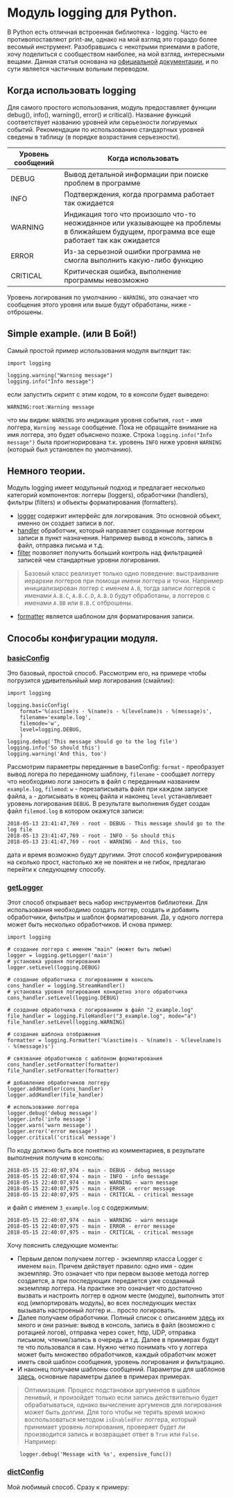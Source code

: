 # Модуль logging для Python.
  В Python есть отличная встроенная библиотека - logging. Часто ее противопоставляют print-ам, однако на мой взгляд это гораздо более весомый инструмент. Разобравшись с некотрыми приемами в работе, хочу поделиться с сообществом наиболее, на мой взгляд, интересными вещами. Данная статья основана на [официальной](https://docs.python.org/3/library/logging.html) [документации](https://docs.python.org/3/howto/logging.html), и по сути является частичным вольным переводом.

## Когда использовать logging
Для самого простого использования, модуль предоставляет функции debug(), info(), warning(), error() и critical(). Название функций соответствует названию уровней или серьезности логируемых событий. Рекомендации по использованию стандартных уровней сведены в таблицу (в порядке возрастания серьезности).

Уровень сообщений | Когда использовать
--- | ---
DEBUG | Вывод детальной информации при поиске проблем в программе
INFO | Подтверждения, когда программа работает так ожидается
WARNING | Индикация того что произошло что-то неожиданное или указывающее на проблемы в ближайшем будущем, программа все еще работает так как ожидается
ERROR | Из-за серьезной ошибки программа не смогла выполнить какую-либо функцию
CRITICAL | Критическая ошибка, выполнение программы невозможно

Уровень логирования по умолчанию - `WARNING`, это означает что сообщения этого уровня или выше будут обработаны, ниже - отброшены.

## Simple example. (или В Бой!)
Самый простой пример использования модуля выглядит так:
```
import logging

logging.warning("Warning message")
logging.info("Info message")
```
если запустить скрипт с этим кодом, то в консоли будет выведено:
```
WARNING:root:Warning message
```
 что мы видим: `WARNING` это индикация уровня события, `root` - имя логгера, `Warning message` сообщение. Пока не обращайте внимание на имя логгера, это будет объяснено позже. Строка `logging.info("Info message")` была проигнорирована т.к. уровень `INFO` ниже уровня `WARNING` (который был установлен по умолчанию).

## Немного теории.
Модуль logging имеет модульный подход и предлагает несколько категорий компонентов: логгеры (loggers), обработчики (handlers), фильтры (filters) и объекты форматирования (formatters).
* [logger](https://docs.python.org/3/library/logging.html#logger-objects) содержит интерфейс для логирования. Это основной объект, именно он создает записи в лог.
* [handler](https://docs.python.org/3/library/logging.html#handler-objects) обработчик, который направляет созданные логгером записи в пункт назначения. Например вывод в консоль, запись в файл, отправка письма и т.д.
* [filter](https://docs.python.org/3/library/logging.html#filter-objects) позволяет получить больший контроль над фильтрацией записей чем стандартные уровни логирования.
> Базовый класс реализует только одно поведение: выстраивание иерархии логгеров при помощи имени логгера и точки. Например инициализирован логгер с именем `A.B`, тогда записи логгеров с именами `A.B.C`, `A.B.C.D`, `A.B.D` будут обработаны, а логгеров с именами `A.BB` или `B.B.C` отброшены.

* [formatter](https://docs.python.org/3/library/logging.html#formatter-objects) является шаблоном для форматирования записи.

## Способы конфигурации модуля.
### [basicConfig](https://docs.python.org/3/library/logging.html#logging.basicConfig)
Это базовый, простой способ. Рассмотрим его, на примере чтобы погрузится удивительнйый мир логирования (смайлик):
```
import logging

logging.basicConfig(
    format='%(asctime)s - %(name)s - %(levelname)s - %(message)s',
    filename='example.log',
    filemode='w',
    level=logging.DEBUG,
    )
logging.debug('This message should go to the log file')
logging.info('So should this')
logging.warning('And this, too')
```
Рассмотрим параметры переданные в baseConfig: `format` - преобразует вывод логера по переданному шаблону, `filename` - сообщает логгеру что необходимо логи заносить в файл с переданным названием `example.log`, `filemod`: `w` - перезаписывать файл при каждом запуске файла, `a` - дописывать в конец файла и наконец `level` устанавливает уровень логирования `DEBUG`. В результате выполнения будет создан файл `filemod.log` в котором окажутся записи:
```
2018-05-13 23:41:47,769 - root - DEBUG - This message should go to the log file
2018-05-13 23:41:47,769 - root - INFO - So should this
2018-05-13 23:41:47,769 - root - WARNING - And this, too
```
дата и время возможно будут другими. Этот способ конфигурирования на сколько прост, настолько же не понятен и не гибок, предлагаю перейти к следующему способу.
### [getLogger](https://docs.python.org/3/library/logging.html#logger-objects)
Этот способ открывает весь набор инструментов библиотеки. Для использования необходимо создать логгер, создать и добавить обработчики, фильтры и шаблон форматирования. Да, у одного логгера может быть несколько обработчиков. И снова пример:
```
import logging

# создание логгера с именем "main" (может быть любым)
logger = logging.getLogger('main')
# установка уровня логирования
logger.setLevel(logging.DEBUG)

# создание обработчика с логированием в консоль
cons_handler = logging.StreamHandler()
# установка уровня логирования конкретно этого обработчика
cons_handler.setLevel(logging.DEBUG)

# создание обработчика с логированием в файл "2_example.log"
file_handler = logging.FileHandler("3_example.log", mode="a")
file_handler.setLevel(logging.WARNING)

# создание шаблона отображения
formatter = logging.Formatter('%(asctime)s - %(name)s - %(levelname)s - %(message)s')

# связвание обработчиков с шаблоном форматирования
cons_handler.setFormatter(formatter)
file_handler.setFormatter(formatter)

# добавление обработчиков логгеру
logger.addHandler(cons_handler)
logger.addHandler(file_handler)

# использование логгера
logger.debug('debug message')
logger.info('info message')
logger.warn('warn message')
logger.error('error message')
logger.critical('critical message')
```
По коду должно быть все понятно из комментариев, в результате выполнения получим в консоль:
```
2018-05-15 22:40:07,974 - main - DEBUG - debug message
2018-05-15 22:40:07,974 - main - INFO - info message
2018-05-15 22:40:07,974 - main - WARNING - warn message
2018-05-15 22:40:07,975 - main - ERROR - error message
2018-05-15 22:40:07,975 - main - CRITICAL - critical message
```
и файл с именем `3_example.log` с содержимым:
```
2018-05-15 22:40:07,974 - main - WARNING - warn message
2018-05-15 22:40:07,975 - main - ERROR - error message
2018-05-15 22:40:07,975 - main - CRITICAL - critical message
```
Хочу пояснить следующие моменты:
* Первым делом получаем логгер - экземпляр класса Logger с именем `main`. Причем действует правило: одно имя - один экземпляр. Это означает что при первом вызове метода логгер создается, а при последующих передается уже созданный экземпляр логгера. На практике это означает что достаточно вызвать и настроить логгер в одном месте (модуле), выполнить этот код (импортировать модуль), во всех последующих местах вызывать настроеный логгер и... просто логировать.
* Далее получаем обработчики. Полный список с описанием [здесь](https://docs.python.org/3/library/logging.handlers.html) их много и они разные: вывод в консоль, запись в файл (возможно с ротацией логов), отправка через сокет, http, UDP, отправка письмом, чтение/запись в очередь и т.д. Далее в приимерах будут те что пользовался я сам. Нужно четко понимать что у логгера может быть множество обработчиков, каждый обработчик может иметь свой шаблон сообщения, уровень логирования и фильтрацию.
* И наконец получаем шаблоны сообщений. Параметры для шаблонов [здесь](https://docs.python.org/3/library/logging.html?highlight=logging%20formatter#logrecord-attributes), основные параметры далее в примерах примерах.
> Оптимизация. Процесс подстановки аргументов в шаблон ленивый, и произойдет только если запись действительно будет обрабатываться, однако вычисление аргуменов для логирования может быть долгим. Для того чтобы не терять время можно воспользоваться методом `isEnabledFor` логгера, который принимает уровень логирования, проверяет будет ли производится запись и возвращает ответ в `True` или `False`. Например:
```if logger.isEnabledFor(logging.DEBUG):
    logger.debug('Message with %s', expensive_func())
```

### [dictConfig](https://docs.python.org/3/library/logging.config.html#logging.config.dictConfig)
Мой любимый способ. Сразу к примеру:
```
```
